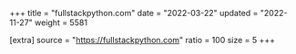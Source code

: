 +++
title = "fullstackpython.com"
date = "2022-03-22"
updated = "2022-11-27"
weight = 5581

[extra]
source = "https://fullstackpython.com"
ratio = 100
size = 5
+++
